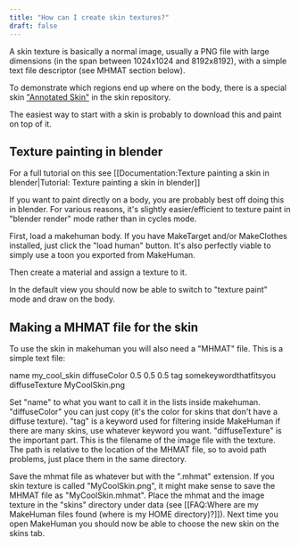 ```yaml
---
title: "How can I create skin textures?"
draft: false
---
```


A skin texture is basically a normal image, usually a PNG file with large dimensions (in the span between 1024x1024 and 8192x8192), with a simple text file descriptor (see MHMAT section below).

To demonstrate which regions end up where on the body, there is a special skin ["Annotated Skin"](http://www.makehumancommunity.org/skin/annotated_skin.html) in the skin repository. 

The easiest way to start with a skin is probably to download this and paint on top of it. 

## Texture painting in blender

For a full tutorial on this see [[Documentation:Texture painting a skin in blender|Tutorial: Texture painting a skin in blender]]

If you want to paint directly on a body, you are probably best off doing this in blender. For various reasons, it's slightly easier/efficient to texture paint in "blender render" mode rather than in cycles mode.

First, load a makehuman body. If you have MakeTarget and/or MakeClothes installed, just click the "load human" button. It's also perfectly viable to simply use a toon you exported from MakeHuman.

Then create a material and assign a texture to it.

In the default view you should now be able to switch to "texture paint" mode and draw on the body.

## Making a MHMAT file for the skin

To use the skin in makehuman you will also need a "MHMAT" file. This is a simple text file:

  name my_cool_skin
  diffuseColor 0.5 0.5 0.5
  tag somekeywordthatfitsyou
  diffuseTexture MyCoolSkin.png

Set "name" to what you want to call it in the lists inside makehuman. "diffuseColor" you can just copy (it's the color for skins that don't have a diffuse texture). "tag" is a keyword used for filtering inside MakeHuman if there are many skins, use whatever keyword you want. "diffuseTexture" is the important part. This is the filename of the image file with the texture. The path is relative to the location of the MHMAT file, so to avoid path problems, just place them in the same directory.

Save the mhmat file as whatever but with the ".mhmat" extension. If you skin texture is called "MyCoolSkin.png", it might make sense to save the MHMAT file as "MyCoolSkin.mhmat". Place the mhmat and the image texture in the "skins" directory under data (see [[FAQ:Where are my MakeHuman files found (where is my HOME directory)?]]). Next time you open MakeHuman you should now be able to choose the new skin on the skins tab.